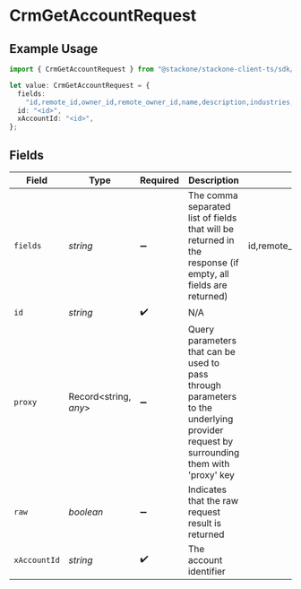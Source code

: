 # CrmGetAccountRequest

## Example Usage

```typescript
import { CrmGetAccountRequest } from "@stackone/stackone-client-ts/sdk/models/operations";

let value: CrmGetAccountRequest = {
  fields:
    "id,remote_id,owner_id,remote_owner_id,name,description,industries,annual_revenue,website,addresses,phone_numbers,created_at,updated_at",
  id: "<id>",
  xAccountId: "<id>",
};
```

## Fields

| Field                                                                                                                                  | Type                                                                                                                                   | Required                                                                                                                               | Description                                                                                                                            | Example                                                                                                                                |
| -------------------------------------------------------------------------------------------------------------------------------------- | -------------------------------------------------------------------------------------------------------------------------------------- | -------------------------------------------------------------------------------------------------------------------------------------- | -------------------------------------------------------------------------------------------------------------------------------------- | -------------------------------------------------------------------------------------------------------------------------------------- |
| `fields`                                                                                                                               | *string*                                                                                                                               | :heavy_minus_sign:                                                                                                                     | The comma separated list of fields that will be returned in the response (if empty, all fields are returned)                           | id,remote_id,owner_id,remote_owner_id,name,description,industries,annual_revenue,website,addresses,phone_numbers,created_at,updated_at |
| `id`                                                                                                                                   | *string*                                                                                                                               | :heavy_check_mark:                                                                                                                     | N/A                                                                                                                                    |                                                                                                                                        |
| `proxy`                                                                                                                                | Record<string, *any*>                                                                                                                  | :heavy_minus_sign:                                                                                                                     | Query parameters that can be used to pass through parameters to the underlying provider request by surrounding them with 'proxy' key   |                                                                                                                                        |
| `raw`                                                                                                                                  | *boolean*                                                                                                                              | :heavy_minus_sign:                                                                                                                     | Indicates that the raw request result is returned                                                                                      |                                                                                                                                        |
| `xAccountId`                                                                                                                           | *string*                                                                                                                               | :heavy_check_mark:                                                                                                                     | The account identifier                                                                                                                 |                                                                                                                                        |